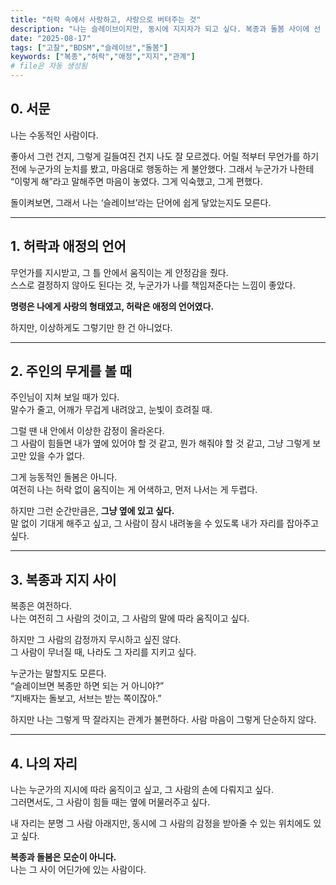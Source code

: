 ```yaml
---
title: "허락 속에서 사랑하고, 사랑으로 버텨주는 것"
description: "나는 슬레이브이지만, 동시에 지지자가 되고 싶다. 복종과 돌봄 사이에 선 마음에 대하여."
date: "2025-08-17"
tags: ["고찰","BDSM","슬레이브","돌봄"]
keywords: ["복종","허락","애정","지지","관계"]
# file은 자동 생성됨
---
```


## 0. 서문
나는 수동적인 사람이다.  

좋아서 그런 건지, 그렇게 길들여진 건지 나도 잘 모르겠다. 어릴 적부터 무언가를 하기 전에 누군가의 눈치를 봤고, 마음대로 행동하는 게 불안했다. 그래서 누군가가 나한테 “이렇게 해”라고 말해주면 마음이 놓였다. 그게 익숙했고, 그게 편했다.  

돌이켜보면, 그래서 나는 ‘슬레이브’라는 단어에 쉽게 닿았는지도 모른다.  

---

## 1. 허락과 애정의 언어
무언가를 지시받고, 그 틀 안에서 움직이는 게 안정감을 줬다.  
스스로 결정하지 않아도 된다는 것, 누군가가 나를 책임져준다는 느낌이 좋았다.  

**명령은 나에게 사랑의 형태였고, 허락은 애정의 언어였다.**  

하지만, 이상하게도 그렇기만 한 건 아니었다.  

---

## 2. 주인의 무게를 볼 때
주인님이 지쳐 보일 때가 있다.  
말수가 줄고, 어깨가 무겁게 내려앉고, 눈빛이 흐려질 때.  

그럴 땐 내 안에서 이상한 감정이 올라온다.  
그 사람이 힘들면 내가 옆에 있어야 할 것 같고, 뭔가 해줘야 할 것 같고, 그냥 그렇게 보고만 있을 수가 없다.  

그게 능동적인 돌봄은 아니다.  
여전히 나는 허락 없이 움직이는 게 어색하고, 먼저 나서는 게 두렵다.  

하지만 그런 순간만큼은, **그냥 옆에 있고 싶다.**  
말 없이 기대게 해주고 싶고, 그 사람이 잠시 내려놓을 수 있도록 내가 자리를 잡아주고 싶다.  

---

## 3. 복종과 지지 사이
복종은 여전하다.  
나는 여전히 그 사람의 것이고, 그 사람의 말에 따라 움직이고 싶다.  

하지만 그 사람의 감정까지 무시하고 싶진 않다.  
그 사람이 무너질 때, 나라도 그 자리를 지키고 싶다.  

누군가는 말할지도 모른다.  
“슬레이브면 복종만 하면 되는 거 아니야?”  
“지배자는 돌보고, 서브는 받는 쪽이잖아.”  

하지만 나는 그렇게 딱 잘라지는 관계가 불편하다. 사람 마음이 그렇게 단순하지 않다.  

---

## 4. 나의 자리
나는 누군가의 지시에 따라 움직이고 싶고, 그 사람의 손에 다뤄지고 싶다.  
그러면서도, 그 사람이 힘들 때는 옆에 머물러주고 싶다.  

내 자리는 분명 그 사람 아래지만, 동시에 그 사람의 감정을 받아줄 수 있는 위치에도 있고 싶다.  

**복종과 돌봄은 모순이 아니다.**  
나는 그 사이 어딘가에 있는 사람이다.  

